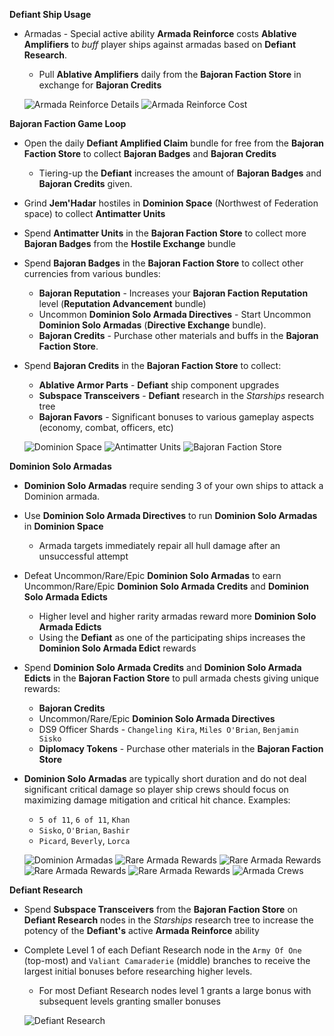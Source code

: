 __Defiant Ship Usage__
- Armadas - Special active ability **Armada Reinforce** costs **Ablative Amplifiers** to _buff_ player ships against armadas based on **Defiant Research**.
    - Pull **Ablative Amplifiers** daily from the **Bajoran Faction Store** in exchange for **Bajoran Credits**

  ![Armada Reinforce Details](res/armada-reinforce-details.jpg)
  ![Armada Reinforce Cost](res/armada-reinforce-cost.jpg)

__Bajoran Faction Game Loop__
- Open the daily **Defiant Amplified Claim** bundle for free from the **Bajoran Faction Store** to collect **Bajoran Badges** and **Bajoran Credits**
    - Tiering-up the **Defiant** increases the amount of **Bajoran Badges** and **Bajoran Credits** given.
- Grind **Jem'Hadar** hostiles in **Dominion Space** (Northwest of Federation space) to collect **Antimatter Units**
- Spend **Antimatter Units** in the **Bajoran Faction Store** to collect more **Bajoran Badges** from the **Hostile Exchange** bundle
- Spend **Bajoran Badges** in the **Bajoran Faction Store** to collect other currencies from various bundles:
    - **Bajoran Reputation** - Increases your **Bajoran Faction Reputation** level (**Reputation Advancement** bundle)
    - Uncommon **Dominion Solo Armada Directives** - Start Uncommon **Dominion Solo Armadas** (**Directive Exchange** bundle). 
    - **Bajoran Credits** - Purchase other materials and buffs in the **Bajoran Faction Store**.
- Spend **Bajoran Credits** in the **Bajoran Faction Store** to collect:
    - **Ablative Armor Parts** - **Defiant** ship component upgrades
    - **Subspace Transceivers** - **Defiant** research in the _Starships_ research tree
    - **Bajoran Favors** - Significant bonuses to various gameplay aspects (economy, combat, officers, etc)

  ![Dominion Space](res/dominion-space.jpg)
  ![Antimatter Units](res/antimatter-units.jpg)
  ![Bajoran Faction Store](res/bajoran-faction-store.jpg)

__Dominion Solo Armadas__
- **Dominion Solo Armadas** require sending 3 of your own ships to attack a Dominion armada.
- Use **Dominion Solo Armada Directives** to run **Dominion Solo Armadas** in **Dominion Space**
    - Armada targets immediately repair all hull damage after an unsuccessful attempt
- Defeat Uncommon/Rare/Epic **Dominion Solo Armadas** to earn Uncommon/Rare/Epic **Dominion Solo Armada Credits** and **Dominion Solo Armada Edicts**
    - Higher level and higher rarity armadas reward more **Dominion Solo Armada Edicts**
    - Using the **Defiant** as one of the participating ships increases the **Dominion Solo Armada Edict** rewards
- Spend **Dominion Solo Armada Credits** and **Dominion Solo Armada Edicts** in the **Bajoran Faction Store** to pull armada chests giving unique rewards:
    - **Bajoran Credits**
    - Uncommon/Rare/Epic **Dominion Solo Armada Directives**
    - DS9 Officer Shards - `Changeling Kira`, `Miles O'Brian`, `Benjamin Sisko`
    - **Diplomacy Tokens** - Purchase other materials in the **Bajoran Faction Store**
- **Dominion Solo Armadas** are typically short duration and do not deal significant critical damage so player ship crews should focus on maximizing damage mitigation and critical hit chance. Examples:
    - `5 of 11`, `6 of 11`, `Khan`
    - `Sisko`, `O'Brian`, `Bashir` 
    - `Picard`, `Beverly`, `Lorca`

  ![Dominion Armadas](res/rare-armada-rewards.jpg)
  ![Rare Armada Rewards](res/unc-armada-chest.jpg)
  ![Rare Armada Rewards](res/rare-armada-chest.jpg)
  ![Rare Armada Rewards](res/epic-armada-chest.jpg)
  ![Rare Armada Rewards](res/elite-armada-chest.jpg)
  ![Armada Crews](res/armada-crews.png)

__Defiant Research__
- Spend **Subspace Transceivers** from the **Bajoran Faction Store** on **Defiant Research** nodes in the _Starships_ research tree to increase the potency of the **Defiant's** active **Armada Reinforce** ability
- Complete Level 1 of each Defiant Research node in the `Army Of One` (top-most) and `Valiant Camaraderie` (middle) branches to receive the largest initial bonuses before researching higher levels.
    - For most Defiant Research nodes level 1 grants a large bonus with subsequent levels granting smaller bonuses

  ![Defiant Research](res/defiant-research.jpg)